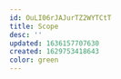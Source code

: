 ```yaml
---
id: OuLI06rJAJurTZ2WYTCtT
title: Scope
desc: ''
updated: 1636157707630
created: 1629753418643
color: green
---
```


<!-- 
## Index
- [[Dev|dendron://dendron.dendron-site/tags.scope.dev]]
- [[Doctor|dendron://dendron.dendron-site/tags.scope.doctor]]
- [[Lookup|dendron://dendron.dendron-site/tags.scope.lookup]]
- [[Markdown|dendron://dendron.dendron-site/tags.scope.markdown]]
- [[Notes|dendron://dendron.dendron-site/tags.scope.notes]]
- [[Pod|dendron://dendron.dendron-site/tags.scope.pod]]
- [[Schema|dendron://dendron.dendron-site/tags.scope.schema]]
- [[Views|dendron://dendron.dendron-site/tags.scope.views]]
- [[Workspace|dendron://dendron.dendron-site/tags.scope.workspace]] 
-->

<!-- - Editing
- Retrieving
- Organizing
- Sharing
- Transferring
- Extending -->
